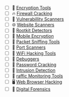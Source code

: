 - [ ] 🧅 [Encryption Tools]()
- [ ] 🔥 [Firewall Cracking]()
- [ ] 🎯 [Vulnerabillity Scanners]()
- [ ] 🌐 [Website Scanners]()
- [ ] 🏴 [󠁯󠁯󠁴󠁿Rootkit Detectors]()
- [ ] 📲 [Mobile Encryption]()
- [ ] 👃 [Packet Sniffing Tools]()
- [ ] 🤖 [Port Scanners]()
- [ ] 📡 [WiFi Hacking Tools]()
- [ ] 🦠 [Debuggers]()
- [ ] 🔑 [Password Cracking]()
- [ ] 👮 [Intrusion Detection]()
- [ ] 🚦 [raffic Monitoring Tools]()
- [ ] 🖥 [Web Browser Hacking]()
- [ ] 🚨 [Digital Forensics]()
